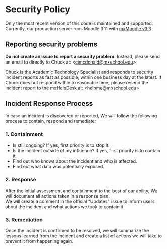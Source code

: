 # Security Policy
Only the most recent version of this code is maintained and supported.
Currently, our production server runs Moodle 3.11 with [mxMoodle v3.3](https://github.com/mxschool/mxMoodle/releases/tag/v3.3)

## Reporting security problems
**Do not create an issue to report a security problem.**
Instead, please send an email to directly to Chuck at:  \<cjmcdonald@mxschool.edu\>

Chuck is the Academic Technology Specialist and responds to security incident reports as fast as possible; within one business day at the latest. If Chuck does not respond within a reasonable time, please resend the incident report to the mxHelpDesk at: \<helpme@mxschool.edu\>

## Incident Response Process
In case an incident is discovered or reported, We will follow the following process to contain, respond and remediate:

### 1. Containment
* Is still ongoing? If yes, first priority is to stop it.
* Is the incident outside of my influence? If yes, first priority is to contain it.
* Find out who knows about the incident and who is affected.
* Find out what data was potentially exposed.

### 2. Response
After the initial assessment and containment to the best of our ability, We will document all actions taken in a response plan. \
We will create a comment in the official "Updates" issue to inform users about the incident and what actions we took to contain it.

### 3. Remediation
Once the incident is confirmed to be resolved, we will summarize the lessons learned from the incident and create a list of actions we will take to prevent it from happening again.
